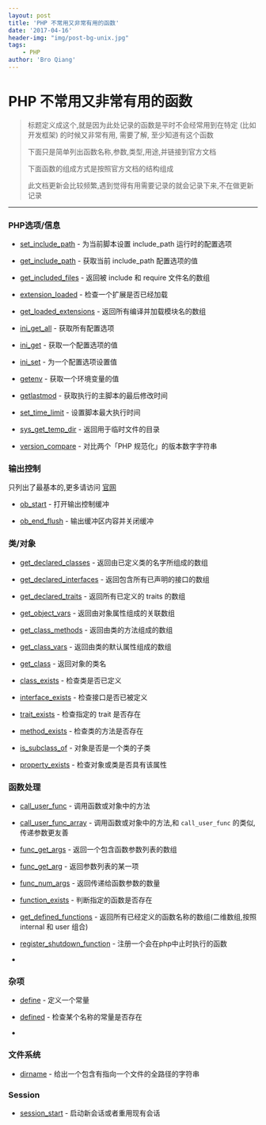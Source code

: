 ```yaml
---
layout: post
title: 'PHP 不常用又非常有用的函数'
date: '2017-04-16'
header-img: "img/post-bg-unix.jpg"
tags:
    - PHP
author: 'Bro Qiang'
---
```


# PHP 不常用又非常有用的函数

> 标题定义成这个,就是因为此处记录的函数是平时不会经常用到在特定 (比如开发框架) 的时候又非常有用, 需要了解, 至少知道有这个函数
> 
> 下面只是简单列出函数名称,参数,类型,用途,并链接到官方文档
> 
> 下面函数的组成方式是按照官方文档的结构组成
> 
> 此文档更新会比较频繁,遇到觉得有用需要记录的就会记录下来,不在做更新记录

---

### PHP选项/信息

- [set_include_path](http://php.net/manual/zh/function.set-include-path.php) - 为当前脚本设置 include_path 运行时的配置选项

- [get_include_path](http://php.net/manual/zh/function.get-include-path.php) - 获取当前 include_path 配置选项的值

- [get_included_files](http://php.net/manual/zh/function.get-included-files.php) - 返回被 include 和 require 文件名的数组

- [extension_loaded](http://php.net/manual/zh/function.extension-loaded.php) - 检查一个扩展是否已经加载

- [get_loaded_extensions](http://php.net/manual/zh/function.get-loaded-extensions.php) - 返回所有编译并加载模块名的数组

- [ini_get_all](http://php.net/manual/zh/function.ini-get-all.php) - 获取所有配置选项

- [ini_get](http://php.net/manual/zh/function.ini-get.php) - 获取一个配置选项的值

- [ini_set](http://php.net/manual/zh/function.ini-set.php) - 为一个配置选项设置值

- [getenv](http://php.net/manual/zh/function.getenv.php) - 获取一个环境变量的值

- [getlastmod](http://php.net/manual/zh/function.getlastmod.php) - 获取执行的主脚本的最后修改时间

- [set_time_limit](http://php.net/manual/zh/function.set-time-limit.php) - 设置脚本最大执行时间

- [sys_get_temp_dir](http://php.net/manual/zh/function.sys-get-temp-dir.php) - 返回用于临时文件的目录

- [version_compare](http://php.net/manual/zh/function.version-compare.php) - 对比两个「PHP 规范化」的版本数字字符串


### 输出控制

只列出了最基本的,更多请访问 [官网](http://php.net/manual/zh/ref.outcontrol.php)

- [ob_start](http://php.net/manual/zh/function.ob-start.php) - 打开输出控制缓冲

- [ob_end_flush](http://php.net/manual/zh/function.ob-end-flush.php) - 输出缓冲区内容并关闭缓冲


### 类/对象

- [get_declared_classes](http://php.net/manual/zh/function.get-declared-classes.php) - 返回由已定义类的名字所组成的数组

- [get_declared_interfaces](http://php.net/manual/zh/function.get-declared-interfaces.php) - 返回包含所有已声明的接口的数组

- [get_declared_traits](http://php.net/manual/zh/function.get-declared-traits.php) - 返回所有已定义的 traits 的数组

- [get_object_vars](http://php.net/manual/zh/function.get-object-vars.php) - 返回由对象属性组成的关联数组

- [get_class_methods](http://php.net/manual/zh/function.get-class-methods.php) - 返回由类的方法组成的数组

- [get_class_vars](http://php.net/manual/zh/function.get-class-vars.php) - 返回由类的默认属性组成的数组

- [get_class](http://php.net/manual/zh/function.get-class.p) - 返回对象的类名

- [class_exists](http://php.net/manual/zh/function.class-exists.php) - 检查类是否已定义

- [interface_exists](http://php.net/manual/zh/function.interface-exists.php) - 检查接口是否已被定义

- [trait_exists](http://php.net/manual/zh/function.trait-exists.php) - 检查指定的 trait 是否存在

- [method_exists](http://php.net/manual/zh/function.method-exists.php) - 检查类的方法是否存在

- [is_subclass_of](http://php.net/manual/zh/function.is-subclass-of.php) - 对象是否是一个类的子类

- [property_exists](http://php.net/manual/zh/function.property-exists.php) - 检查对象或类是否具有该属性


### 函数处理

- [call_user_func](http://php.net/manual/zh/function.call-user-func.php) - 调用函数或对象中的方法

- [call_user_func_array](http://php.net/manual/zh/function.call-user-func-array.php) - 调用函数或对象中的方法,和 `call_user_func` 的类似,传递参数更友善

- [func_get_args](http://php.net/manual/zh/function.func-get-args.php) - 返回一个包含函数参数列表的数组

- [func_get_arg](http://php.net/manual/zh/function.func-get-arg.php) - 返回参数列表的某一项

- [func_num_args](http://php.net/manual/zh/function.func-num-args.php) - 返回传递给函数参数的数量

- [function_exists](http://php.net/manual/zh/function.function-exists.php) - 判断指定的函数是否存在

- [get_defined_functions](http://php.net/manual/zh/function.get-defined-functions.php) - 返回所有已经定义的函数名称的数组(二维数组,按照 internal 和 user 组合)

- [register_shutdown_function](http://php.net/manual/zh/function.register-shutdown-function.php) - 注册一个会在php中止时执行的函数

- 


### 杂项

- [define](http://php.net/manual/zh/function.define.php) - 定义一个常量

- [defined](http://php.net/manual/zh/function.defined.php) - 检查某个名称的常量是否存在

- 


### 文件系统

- [dirname](http://php.net/manual/zh/function.dirname.php) - 给出一个包含有指向一个文件的全路径的字符串


### Session

- [session_start](http://php.net/manual/zh/function.session-start.php) - 启动新会话或者重用现有会话



        


